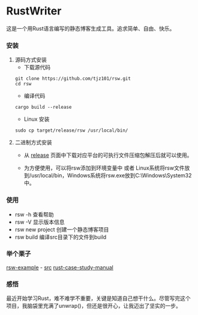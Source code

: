 # RustWriter
这是一个用Rust语言编写的静态博客生成工具。追求简单、自由、快乐。

### 安装
1. 源码方式安装
    - 下载源代码
	```
	git clone https://github.com/tjz101/rsw.git
	cd rsw
	```
    - 编译代码
	```
	cargo build --release
	```
    - Linux 安装
	```
	sudo cp target/release/rsw /usr/local/bin/
	```
2.  二进制方式安装
    - 从 [release](https://github.com/tjz101/rsw/releases) 页面中下载对应平台的可执行文件压缩包解压后就可以使用。
	
    - 为方便使用，可以将rsw添加到环境变量中 或者 Linux系统将rsw文件放到/usr/local/bin，Windows系统将rsw.exe放到C:\Windows\System32中。

### 使用

- rsw -h 查看帮助
- rsw -V 显示版本信息
- rsw new project 创建一个静态博客项目
- rsw build 编译src目录下的文件到build

### 举个栗子
[rsw-example](http://dev-tang.gitee.io/pages/rsw-example/) - [src](https://github.com/tjz101/rsw-example)
[rust-case-study-manual](https://www.irust.org/rust-case-study-manual/)

### 感悟
最近开始学习Rust，难不难学不重要，关键是知道自己想干什么。尽管写完这个项目，我脑袋里充满了unwrap()，但还是很开心，让我迈出了坚实的一步。
